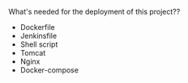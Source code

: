 What's needed for the deployment of this project??
- Dockerfile
- Jenkinsfile
- Shell script
- Tomcat
- Nginx
- Docker-compose
